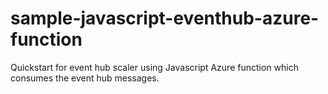 # sample-javascript-eventhub-azure-function
Quickstart for event hub scaler using Javascript Azure function which consumes the event hub messages.
